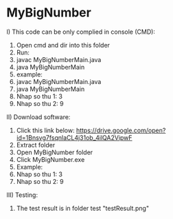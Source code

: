 # MyBigNumber
I) This code can be only complied in console (CMD): 
1) Open cmd and dir into this folder
2) Run:
3) javac MyBigNumberMain.java
4) java MyBigNumberMain
5) example: 
6) javac MyBigNumberMain.java
7) java MyBigNumberMain
8) Nhap so thu 1: 3
9) Nhap so thu 2: 9

II) Download software:
1) Click this link below:
https://drive.google.com/open?id=1Bnsvg7fsqnlaCL4j31ob_4ilQA2VipwF
2) Extract folder
3) Open MyBigNumber folder
4) Click MyBigNumber.exe
5) Example: 
6) Nhap so thu 1: 3
7) Nhap so thu 2: 9
   
III) Testing:
1) The test result is in folder test "testResult.png"


